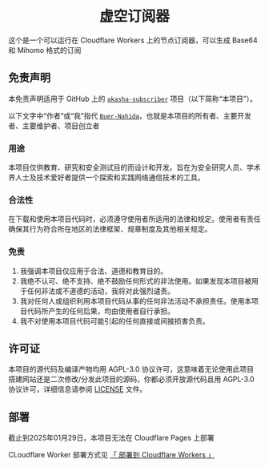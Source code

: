 <!-- markdownlint-disable-file MD001 MD013 MD033 -->
<h1 align = "center">虚空订阅器</h1>

这个是一个可以运行在 Cloudflare Workers 上的节点订阅器，可以生成 Base64 和 Mihomo 格式的订阅

## 免责声明

本免责声明适用于 GitHub 上的 [`akasha-subscriber`](https://github.com/Buer-Nahida/akasha-subscriber) 项目（以下简称“本项目”）。

以下文字中“作者”或“我”指代 [`Buer-Nahida`](https://github.com/Buer-Nahida)，也就是本项目的所有者、主要开发者、主要维护者、项目创立者

### 用途

本项目仅供教育、研究和安全测试目的而设计和开发。旨在为安全研究人员、学术界人士及技术爱好者提供一个探索和实践网络通信技术的工具。

### 合法性

在下载和使用本项目代码时，必须遵守使用者所适用的法律和规定。使用者有责任确保其行为符合所在地区的法律框架、规章制度及其他相关规定。

### 免责

1. 我强调本项目仅应用于合法、道德和教育目的。
2. 我绝不认可、绝不支持、绝不鼓励任何形式的非法使用。如果发现本项目被用于任何非法或不道德的活动，我将对此强烈谴责。
3. 我对任何人或组织利用本项目代码从事的任何非法活动不承担责任。使用本项目代码所产生的任何后果，均由使用者自行承担。
4. 我不对使用本项目代码可能引起的任何直接或间接损害负责。

## 许可证

本项目的源代码及编译产物均用 AGPL-3.0 协议许可，这意味着无论使用此项目搭建网站还是二次修改/分发此项目的源码，你都必须开放源代码且用 AGPL-3.0 协议许可，详细信息请参阅 [LICENSE](./LICENSE) 文件。

## 部署

截止到2025年01月29日，本项目无法在 Cloudflare Pages 上部署

CLoudflare Worker 部署方式见 [「 部署到 Cloudflare Workers 」](https://github.com/Buer-Nahida/akasha-subscriber/wiki/%E9%83%A8%E7%BD%B2%E5%88%B0-Cloudflare-Worker)
